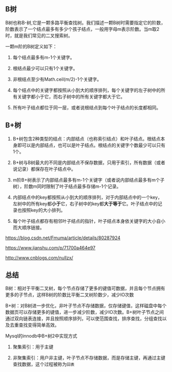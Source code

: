 ## B树

B树也称B-树,它是一颗多路平衡查找树。我们描述一颗B树时需要指定它的阶数，阶数表示了一个结点最多有多少个孩子结点，一般用字母m表示阶数。当m取2时，就是我们常见的二叉搜索树。

一颗m阶的B树定义如下：

1. 每个结点最多有m-1个关键字。

2. 根结点最少可以只有1个关键字。

3. 非根结点至少有Math.ceil(m/2)-1个关键字。

4. 每个结点中的关键字都按照从小到大的顺序排列，每个关键字的左子树中的所有关键字都小于它，而右子树中的所有关键字都大于它。

5. 所有叶子结点都位于同一层，或者说根结点到每个叶子结点的长度都相同。



## B+树

1. B+树包含2种类型的结点：内部结点（也称索引结点）和叶子结点。根结点本身即可以是内部结点，也可以是叶子结点。根结点的关键字个数最少可以只有1个。

2. B+树与B树最大的不同是内部结点不保存数据，只用于索引，所有数据（或者说记录）都保存在叶子结点中。

3. m阶B+树表示了内部结点最多有m-1个关键字（或者说内部结点最多有m个子树），阶数m同时限制了叶子结点最多存储m-1个记录。

4. 内部结点中的key都按照从小到大的顺序排列，对于内部结点中的一个key，左树中的所有key都**小于**它，右子树中的key都**大于等于**它。叶子结点中的记录也按照key的大小排列。

5. 每个叶子结点都存有相邻叶子结点的指针，叶子结点本身依关键字的大小自小而大顺序链接。

https://blog.csdn.net/Fmuma/article/details/80287924

https://www.jianshu.com/p/71700a464e97

http://www.cnblogs.com/nullzx/

## 总结

B树：相对于平衡二叉树，每个节点存储了更多的键值可数据，并且每个节点拥有更多的子节点，这样B树的阶数比平衡二叉树阶数少，减少IO次数

B+树：对B树进一步优化，非叶子节点不存储数据，仅存储键值，这样磁盘中每个数据页可以存储更多的键值，进一步减少阶数，减少IO次数。B+树叶子节点之间通过双向链表连接，并且按照顺序排列，可以使范围查找，排序查找，分组查找以及去重查找变得简单高效。

Mysql的innodb中B+树2中实现方式

1. 聚集索引：用于主键

2. 非聚集索引：用户非主键，叶子节点不存储数据，而是存储主键，再通过主键查找数据，这个过程被称为`回表`



